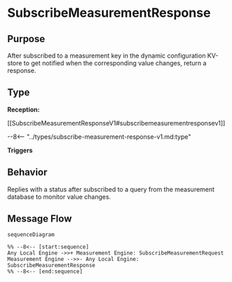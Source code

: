 <div class="message" markdown>


# SubscribeMeasurementResponse


## Purpose


<!-- --8<-- [start:purpose] -->
After subscribed to a measurement key in the dynamic configuration KV-store to get notified when the corresponding value changes,
return a response.
<!-- --8<-- [end:purpose] -->

## Type


<!-- --8<-- [start:type] -->
**Reception:**

[[SubscribeMeasurementResponseV1#subscribemeasurementresponsev1]]

--8<-- "../types/subscribe-measurement-response-v1.md:type"

**Triggers**


<!-- --8<-- [end:type] -->

## Behavior


<!-- --8<-- [start:behavior] -->
Replies with a status after subscribed to a query from the measurement database to monitor value changes.
<!-- --8<-- [end:behavior] -->


## Message Flow


<!-- --8<-- [start:messages] -->
```mermaid
sequenceDiagram

%% --8<-- [start:sequence]
Any Local Engine ->>+ Measurement Engine: SubscribeMeasurementRequest
Measurement Engine -->>- Any Local Engine: SubscribeMeasurementResponse
%% --8<-- [end:sequence]
```

<!-- --8<-- [end:messages] -->

</div>
